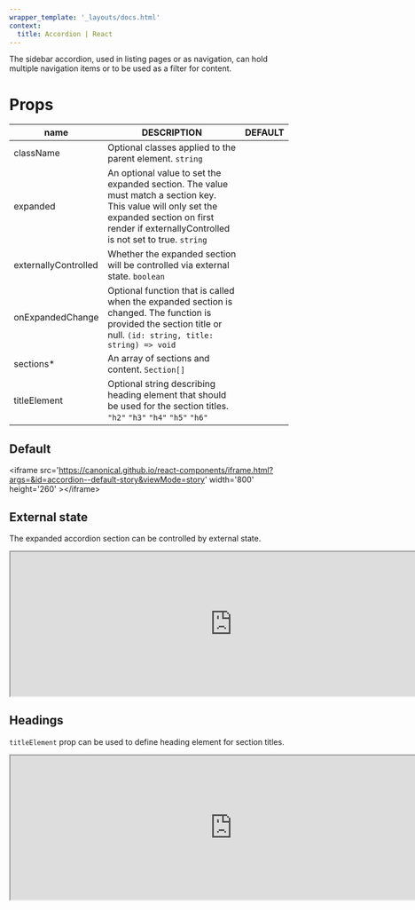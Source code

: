 ```yaml
---
wrapper_template: '_layouts/docs.html'
context:
  title: Accordion | React
---
```


The sidebar accordion, used in listing pages or as navigation, can hold multiple navigation items or to be used as a filter for content.

# Props

| name                 | DESCRIPTION                                                                                                                                                                                           | DEFAULT |
| -------------------- | ----------------------------------------------------------------------------------------------------------------------------------------------------------------------------------------------------- | ------- |
| className            | Optional classes applied to the parent element. `string`                                                                                                                                              |         |
| expanded             | An optional value to set the expanded section. The value must match a section key. This value will only set the expanded section on first render if externallyControlled is not set to true. `string` |         |
| externallyControlled | Whether the expanded section will be controlled via external state. `boolean`                                                                                                                         |         |
| onExpandedChange     | Optional function that is called when the expanded section is changed. The function is provided the section title or null. `(id: string, title: string) => void`                                      |         |
| sections\*           | An array of sections and content. `Section[]`                                                                                                                                                         |         |
| titleElement         | Optional string describing heading element that should be used for the section titles. `"h2"` `"h3"` `"h4"` `"h5"` `"h6"`                                                                             |         |

## Default

&lt;iframe
src='https://canonical.github.io/react-components/iframe.html?args=&id=accordion--default-story&viewMode=story'
width='800'
height='260'
&gt;&lt;/iframe&gt;

## External state

The expanded accordion section can be controlled by external state.

<iframe
  src='https://canonical.github.io/react-components/iframe.html?args=&id=accordion--external-state&viewMode=story'
  width='800'
  height='260'
></iframe>

## Headings

`titleElement` prop can be used to define heading element for section titles.

<iframe
  src='https://canonical.github.io/react-components/iframe.html?args=&id=accordion--headings&viewMode=story'
  width='800'
  height='260'
></iframe>
